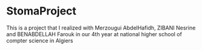 # StomaProject
This is a project that I realized with Merzougui AbdelHafidh, ZIBANI Nesrine and BENABDELLAH Farouk in our 4th year at national higher school of compter science in Algiers
